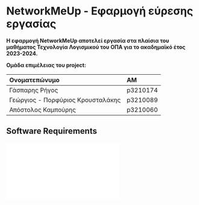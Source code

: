 # NetworkMeUp - Εφαρμογή εύρεσης εργασίας

<b>Η εφαρμογή NetworkMeUp αποτελεί εργασία στα πλαίσια του μαθήματος Τεχνολογία Λογισμικού του ΟΠΑ για το ακαδημαϊκό έτος 2023-2024.

Ομάδα επιμέλειας του project: </b>

|Ονοματεπώνυμο|ΑΜ|
|:-----------|:-----------|
|Γάσπαρης Ρήγος|p3210174|
|Γεώργιος - Πορφύριος Κρουσταλάκης|p3210089|
|Απόστολος Καμπούρης|p3210060|

## Software Requirements
#### ![Απαιτήσεις Λογισμικού](docs/markdown/software-requirements.md)